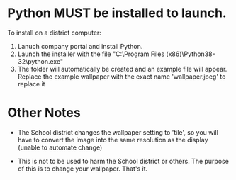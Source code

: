 # Python MUST be installed to launch. 
To install on a district computer:
1. Lanuch company portal and install Python. 
2. Launch the installer with the file "C:\Program Files (x86)\Python38-32\python.exe"
3. The folder will automatically be created and an example file will appear. Replace the example wallpaper with the exact name 'wallpaper.jpeg' to replace it

# Other Notes
- The School district changes the wallpaper setting to 'tile', so you will have to convert the image
into the same resolution as the display (unable to automate change)

- This is not to be used to harm the School district or others. The purpose of this is to change 
your wallpaper. That's it.
